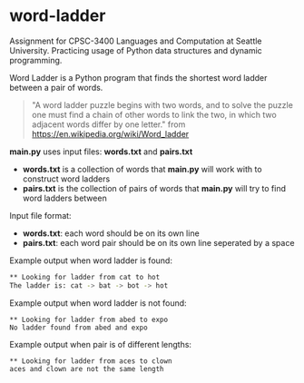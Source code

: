 # word-ladder
Assignment for CPSC-3400 Languages and Computation at Seattle University.
Practicing usage of Python data structures and dynamic programming.

Word Ladder is a Python program that finds the shortest word ladder between a pair of words.
> "A word ladder puzzle begins with two words, and to solve the puzzle one must find a chain of other words to link the two, in which two adjacent words differ by one letter." from https://en.wikipedia.org/wiki/Word_ladder

**main.py** uses input files: **words.txt** and **pairs.txt**
* **words.txt** is a collection of words that **main.py** will work with to construct word ladders
* **pairs.txt** is the collection of pairs of words that **main.py** will try to find word ladders between

Input file format:
* **words.txt**: each word should be on its own line
* **pairs.txt**: each word pair should be on its own line seperated by a space

Example output when word ladder is found:
```sh
** Looking for ladder from cat to hot
The ladder is: cat -> bat -> bot -> hot
```
Example output when word ladder is not found:
```
** Looking for ladder from abed to expo
No ladder found from abed and expo
```
Example output when pair is of different lengths:
```
** Looking for ladder from aces to clown
aces and clown are not the same length
```
